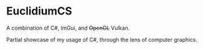 # EuclidiumCS
A combination of C#, ImGui, and ~~OpenGL~~ Vulkan.

Partial showcase of my usage of C#, through the lens of computer graphics.
